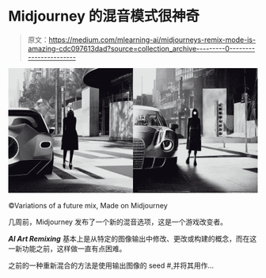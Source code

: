 # Midjourney 的混音模式很神奇

> 原文：<https://medium.com/mlearning-ai/midjourneys-remix-mode-is-amazing-cdc097613dad?source=collection_archive---------0----------------------->

![](img/fa217edb497152ed002e3fda09774108.png)

©Variations of a future mix, Made on Midjourney

几周前，Midjourney 发布了一个新的混音选项，这是一个游戏改变者。

***AI Art Remixing*** 基本上是从特定的图像输出中修改、更改或构建的概念，而在这一新功能之前，这样做一直有点困难。

之前的一种重新混合的方法是使用输出图像的 seed #,并将其用作…